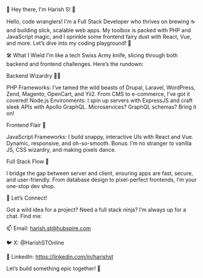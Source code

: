👋 Hey there, I'm Harish S! 🚀

Hello, code wranglers! I'm a Full Stack Developer who thrives on brewing ☕ and building slick, scalable web apps. My toolbox is packed with PHP and JavaScript magic, and I sprinkle some frontend fairy dust with React, Vue, and more. Let’s dive into my coding playground! 🎉


🛠️ What I Wield
I’m like a tech Swiss Army knife, slicing through both backend and frontend challenges. Here’s the rundown:

Backend Wizardry 🧙‍♂️

PHP Frameworks: I’ve tamed the wild beasts of Drupal, Laravel, WordPress, Zend, Magento, OpenCart, and Yii2. From CMS to e-commerce, I’ve got it covered!
Node.js Environments: I spin up servers with ExpressJS and craft sleek APIs with Apollo GraphQL. Microservices? GraphQL schemas? Bring it on!

Frontend Flair 🎨

JavaScript Frameworks: I build snappy, interactive UIs with React and Vue. Dynamic, responsive, and oh-so-smooth.
Bonus: I’m no stranger to vanilla JS, CSS wizardry, and making pixels dance.

Full Stack Flow 🌊

I bridge the gap between server and client, ensuring apps are fast, secure, and user-friendly.
From database design to pixel-perfect frontends, I’m your one-stop dev shop.

🤝 Let’s Connect!

Got a wild idea for a project? Need a full stack ninja? I’m always up for a chat. Find me:

📫 Email: harish.st@hubspire.com

🐦 X: @HarishSTOnline

💼 LinkedIn: https://linkedin.com/in/harishst

Let’s build something epic together! 🚀

<!---
Harish-HubSpire/Harish-HubSpire is a ✨ special ✨ repository because its `README.md` (this file) appears on your GitHub profile.
You can click the Preview link to take a look at your changes.
--->
